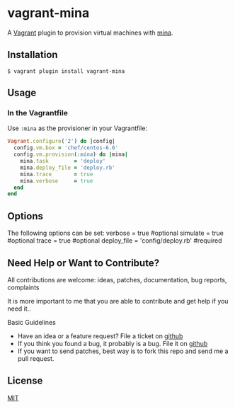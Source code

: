# vagrant-mina

A [Vagrant](http://www.vagrantup.com/) plugin to provision virtual machines with [mina](https://github.com/mina-deploy/mina).

## Installation

```
$ vagrant plugin install vagrant-mina
```

## Usage

### In the Vagrantfile

Use `:mina` as the provisioner in your Vagrantfile:

``` ruby
Vagrant.configure('2') do |config|
  config.vm.box = 'chef/centos-6.6'
  config.vm.provision(:mina) do |mina|
    mina.task        = 'deploy'
    mina.deploy_file = 'deploy.rb'
    mina.trace       = true
    mina.verbose     = true
  end
end
```

## Options

The following options can be set:
  verbose     = true                #optional
  simulate    = true                #optional
  trace       = true                #optional
  deploy_file = 'config/deploy.rb'  #required
  
## Need Help or Want to Contribute?

All contributions are welcome: ideas, patches, documentation, bug reports,
complaints

It is more important to me that you are able to contribute and get help if you
need it..

Basic Guidelines

* Have an idea or a feature request? File a ticket on
  [github](https://github.com/briskget/vagrant-mina/issues)
* If you think you found a bug, it probably is a bug. File it on
  [github](https://github.com/briskget/vagrant-mina/issues)
* If you want to send patches, best way is to fork this repo and send me a pull
  request.

## License

[MIT](http://opensource.org/licenses/MIT)
